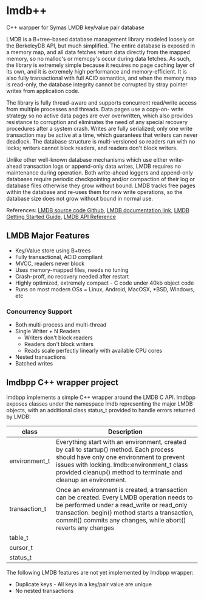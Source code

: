 # lmdb++
C++ warpper for Symas LMDB key/value pair database

LMDB is a B+tree-based database management library modeled loosely on the BerkeleyDB API, but much simplified. The entire database is exposed in a memory map, and all data fetches return data directly from the mapped memory, so no malloc's or memcpy's occur during data fetches. As such, the library is extremely simple because it requires no page caching layer of its own, and it is extremely high performance and memory-efficient. It is also fully transactional with full ACID semantics, and when the memory map is read-only, the database integrity cannot be corrupted by stray pointer writes from application code.

The library is fully thread-aware and supports concurrent read/write access from multiple processes and threads. Data pages use a copy-on- write strategy so no active data pages are ever overwritten, which also provides resistance to corruption and eliminates the need of any special recovery procedures after a system crash. Writes are fully serialized; only one write transaction may be active at a time, which guarantees that writers can never deadlock. The database structure is multi-versioned so readers run with no locks; writers cannot block readers, and readers don't block writers.

Unlike other well-known database mechanisms which use either write-ahead transaction logs or append-only data writes, LMDB requires no maintenance during operation. Both write-ahead loggers and append-only databases require periodic checkpointing and/or compaction of their log or database files otherwise they grow without bound. LMDB tracks free pages within the database and re-uses them for new write operations, so the database size does not grow without bound in normal use.

References: [LMDB source code Github][lmdb source], [LMDB documentation link][lmdb doc], [LMDB Getting Started Guide][lmdb guide], [LMDB API Reference][lmdb reference]

[lmdb source]: https://github.com/LMDB/lmdb
[lmdb doc]: http://www.lmdb.tech/doc/index.html
[lmdb guide]: http://www.lmdb.tech/doc/starting.html
[lmdb reference]: http://www.lmdb.tech/doc/group__mdb.html

## LMDB Major Features

* Key/Value store using B+trees
* Fully transactional, ACID compliant
* MVCC, readers never block
* Uses memory-mapped files, needs no tuning
* Crash-proff, no recovery needed after restart
* Highly optimized, extremely compact - C code under 40kb object code
* Runs on most modern OSs = Linux, Android, MacOSX, *BSD, Windows, etc

### Concurrency Support

* Both multi-process and multi-thread
* Single Writer + N Readers
   * Writers don't block readers
   * Readers don't block writers
   * Reads scale perfectly linearly with available CPU cores
* Nested transactions
* Batched writes

## lmdbpp C++ wrapper project

lmdbpp implements a simple C++ wrapper around the LMDB C API. lmdbpp exposes classes under the namespace lmdb representing the major LMDB objects, with an additional class status_t provided to handle errors returned by LMDB:

| class | Description |
|--|--|
| environment_t  | Everything start with an environment, created by call to startup() method. Each process should have only one environment to prevent issues with locking. lmdb::environment_t class provided cleanup() method to terminate and cleanup an environment. |
| transaction_t | Once an environment is created, a transaction can be created. Every LMDB operation needs to be performed under a read_write or read_only transaction. begin() method starts a transaction, commit() commits any changes, while abort() reverts any changes |
| table_t | |
| cursor_t | |
| status_t | |

The following LMDB features are not yet implemented by lmdbpp wrapper:
* Duplicate keys - All keys in a key/pair value are unique
* No nested transactions

